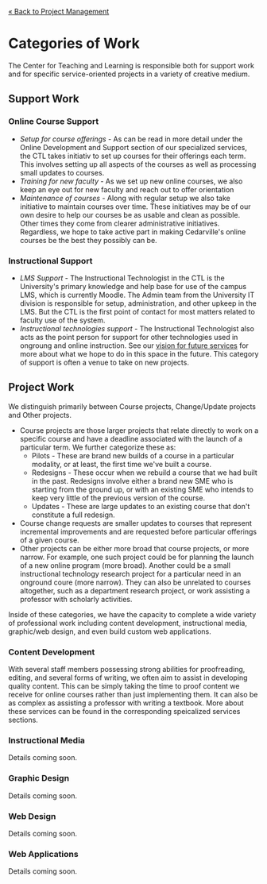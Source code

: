 [&laquo; Back to Project Management](index.md)

Categories of Work
=====

The Center for Teaching and Learning is responsible both for support work and for specific service-oriented projects in a variety of creative medium.


Support Work
-----

### Online Course Support

* *Setup for course offerings* -
  As can be read in more detail under the Online Development and Support section of our specialized services,
  the CTL takes initiativ to set up courses for their offerings each term. This involves setting up all aspects of the courses as well as processing small updates to courses.
* *Training for new faculty* -
  As we set up new online courses, we also keep an eye out for new faculty and reach out to offer orientation
* *Maintenance of courses* -
  Along with regular setup we also take initiative to maintain courses over time.
  These initiatives may be of our own desire to help our courses be as usable and clean as possible.
  Other times they come from clearer administrative initiatives.
  Regardless, we hope to take active part in making Cedarville's online courses be the best they possibly can be.

### Instructional Support

  * *LMS Support* -
    The Instructional Technologist in the CTL is the University's primary knowledge and help base for use of the campus LMS, which is currently Moodle.
    The Admin team from the University IT division is responsible for setup, administration, and other upkeep in the LMS.
    But the CTL is the first point of contact for most matters related to faculty use of the system.
  * *Instructional technologies support* -
    The Instructional Technologist also acts as the point person for support for other technologies used in ongroung and online instruction.
    See our [vision for future services](../../../vision.md) for more about what we hope to do in this space in the future.
    This category of support is often a venue to take on new projects.


Project Work
-----

We distinguish primarily between Course projects, Change/Update projects and Other projects.
* Course projects are those larger projects that relate directly to work on a specific course
    and have a deadline associated with the launch of a particular term.
  We further categorize these as:
  * Pilots -
    These are brand new builds of a course in a particular modality, or at least, the first time we've built a course.
  * Redesigns -
    These occur when we rebuild a course that we had built in the past.
    Redesigns involve either a brand new SME who is starting from the ground up,
      or with an existing SME who intends to keep very little of the previous version of the course.
  * Updates -
    These are large updates to an existing course that don't constitute a full redesign.
* Course change requests are smaller updates to courses that represent incremental improvements
    and are requested before particular offerings of a given course.
* Other projects can be either more broad that course projects, or more narrow.
  For example, one such project could be for planning the launch of a new online program (more broad).
  Another could be a small instructional technology research project for a particular need in an onground coure (more narrow).
  They can also be unrelated to courses altogether, such as a department research project, or work assisting a professor with scholarly activities.

Inside of these categories, we have the capacity to complete a wide variety of professional work including content development, instructional media, graphic/web design, and even build custom web applications.

### Content Development

With several staff members possessing strong abilities for proofreading, editing, and several forms of writing, we often aim to assist in developing quality content.
This can be simply taking the time to proof content we receive for online courses rather than just implementing them.
It can also be as complex as assisting a professor with writing a textbook.
More about these services can be found in the corresponding speicalized services sections.

### Instructional Media

Details coming soon.

### Graphic Design

Details coming soon.

### Web Design

Details coming soon.

### Web Applications

Details coming soon.